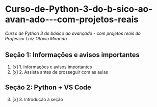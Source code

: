 # Curso-de-Python-3-do-b-sico-ao-avan-ado---com-projetos-reais
###### Curso de Python 3 do básico ao avançado - com projetos reais do Professor Luiz Otávio Mirando

## Seção 1: Informações e avisos importantes

1. [x] 1. Informações e avisos importantes
2. [x] 2. Assista antes de prosseguir com as aulas 

## Seção 2: Python + VS Code

3. [x] 3. Introdução à seção